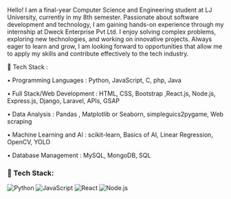 Hello! I am a final-year Computer Science and Engineering student at LJ University, currently in my 8th semester. Passionate about software development and technology, I am gaining hands-on experience through my internship at Dweck Enterprise Pvt Ltd. I enjoy solving complex problems, exploring new technologies, and working on innovative projects. Always eager to learn and grow, I am looking forward to opportunities that allow me to apply my skills and contribute effectively to the tech industry.

🚀 Tech Stack :

• Programming Languages : Python, JavaScript, C, php, Java

• Full Stack/Web Development : HTML, CSS, Bootstrap ,React.js, Node.js, Express.js, Django, Laravel, APIs, GSAP

• Data Analysis : Pandas , Matplotlib or Seaborn, simpleguics2pygame, Web scraping

• Machine Learning and AI : scikit-learn, Basics of AI, Linear Regression, OpenCV, YOLO

• Database Management : MySQL, MongoDB, SQL

### 🚀 Tech Stack:
![Python](https://img.shields.io/badge/-Python-blue?style=for-the-badge&logo=python)
![JavaScript](https://img.shields.io/badge/-JavaScript-yellow?style=for-the-badge&logo=javascript)
![React](https://img.shields.io/badge/-React-blue?style=for-the-badge&logo=react)
![Node.js](https://img.shields.io/badge/-Node.js-green?style=for-the-badge&logo=node.js)

